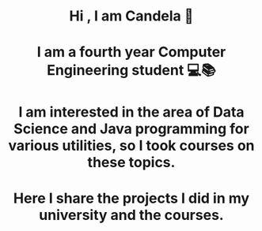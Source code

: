 
<h1 align="center"> Hi , I am Candela 👋 </h1>
<p 
align="center"
>

</p>

<h1 align="center"> I am a fourth year Computer Engineering student 💻📚 </h1>
<h1 align="center">I am interested in the area of Data Science and Java programming for various utilities, so I took courses on these topics.</h1>
 <h1 align="center"> Here I share the projects I did in my university and the courses. </h1>




                    









